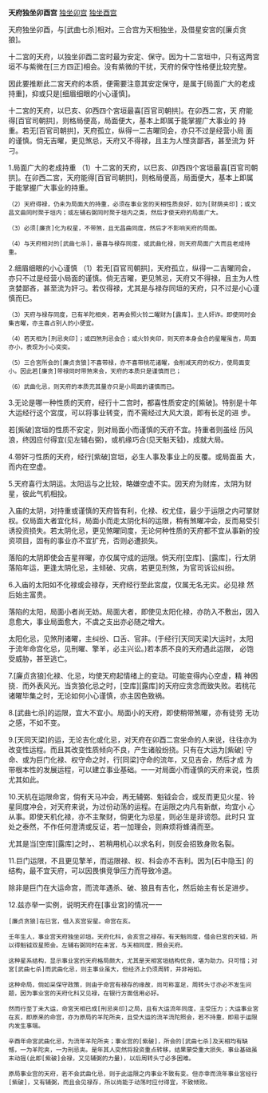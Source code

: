 **天府独坐卯酉宫**
[独坐卯宫](./天府独坐卯宫.png)
[独坐酉宫](./天府独坐酉宫.png)

天府独坐卯酉，与[武曲七杀]相对。三合宫为天相独坐，及借星安宮的[廉贞贪狼]。

十二宮的天府，以独坐卯酉二宮时最为安定、保守。因为十二宮垣中，只有这两宮垣不与紫微在[三方四正]相会。没有紫微的干扰，天府的保守性格便比较完整。

因此要推断此二宮天府的本质，便需要注意其安定保守，是属于[局面广大的老成持重]，抑或只是[细眉细眼的小心谨慎]。

十二宮的天府，以巳亥、卯西四个宮垣最喜[百官司朝拱]。在卯西二宮，天
府能得[百官司朝拱]，则格局便高，局面便大，基本上即属于能掌握广大事业的
持重。若无[百官司朝拱]，天府孤立，纵得一二吉曜同会，亦只不过是经营小局
面的谨慎。倘无吉曜，更见煞忌，天府又不得禄，且主为人悭贪鄙吝，甚至流为
奸刁。

1.局面广大的老成持重
    （1）十二宮的天府，以巳亥、卯西四个宮垣最喜[百官司朝拱]。在卯西二宮，天府能得[百官司朝拱]，则格局便高，局面便大，基本上即属于能掌握广大事业的持重。

    （2）天府得禄，仍未为局面大的持重，必须在事业宮的天相性质良好，如为[财荫夹印]；或文昌文曲同时聚于垣内；或左辅右弼同时聚于垣内之类，然后才使天府的局面广大。

    （3）必须[廉贪]化为权星，不带煞，且无昌曲同度，然后才不影响天府的局面。

    （4）与天府相对的[武曲七杀]，最喜与禄存同度，或武曲化禄，则天府局面广大而且老成持重。


2.细眉细眼的小心谨慎
    （1）若无[百官司朝拱]，天府孤立，纵得一二吉曜同会，亦只不过是经营小局面的谨慎。倘无吉曜，更见煞忌，天府又不得禄，且主为人性贪婪鄙吝，甚至流为奸刁。若仅得禄，尤其是与禄存同垣的天府，只不过是小心谨慎而巳。

    （3）天府与禄存同度，已有羊陀相夹，若再会照火铃二曜财为[露库]。主人奸诈。即使同时会集吉曜，亦主喜占别人的小便宜。

    （4）若天相为[刑忌夹印]；或四煞刑忌会合；或火铃夹印，则天府本身会合的星曜虽吉，局面亦小，表现为小心奕奕。

    （5）三合宮所会的[廉贞贪狼]不喜带禄，亦不喜带桃花诸曜，会削减天府的权力，使局面变小。因此若[廉贪]带禄同时带煞来会，天府的本质只是谨慎而已；

    （6）武曲化忌，则天府的本质充其量亦只是小局面的谨慎而已。


3.无论是哪一种性质的天府，经行十二宫时，都喜性质安定的[紫破]。特别是十年大运经行这个宮度，可以将事业转变，而不需经过大风大浪，即有长足的进
步。

若[紫破]宫垣的性质不安定，则对局面小而谨慎的天府不宜。持重者则虽经
历风浪，终因应付得宜(见左辅右弼)，或机缘巧合(见天魁天钺)，成就大局。

4.带奸刁性质的天府，经行[紫破]宫垣，必生人事及事业上的反覆。或局面虽
大，而内在空虚。

5.天府喜行太阴运。太阳运与之比较，略嫌空虚不实。因天府为财库，太阴为财星，彼此气机相投。

入庙的太阴，对持重或谨慎的天府皆有利，化禄、权尤佳，最少于运限之内可掌财权。仅局面大者宜化科，局面小而走太阴化科的运限，稍有煞曜冲会，反而易受引诱投资损失。若太阴化忌，更见煞曜同度，无论何种性质的天府都不宜从事新的投资项目，固有的事业亦不宜扩充，否则必遭损失。

落陷的太阴即使会吉星祥曜，亦仅属守成的运限。倘天府[空库]、[露库]，行太阴落陷年运，更逢太阴化忌，主倾破、灾病，若更见刑煞，为官司诉讼纠纷。

6.入庙的太阳如不化禄或会禄存，天府经行至此宮度，仅属无名无实。必见禄
然后始主富贵。

落陷的太阳，局面小者尚无妨。局面大者，即使见太阳化禄，亦防入不敷出，因入息愈大，事业局面愈大，不虞之支出亦必随之增大。

太阳化忌，见煞刑诸曜，主纠纷、口舌、官非。(于经行[天同天梁]大运时，太阳于流年命宫化忌，见刑曜、擎羊，必主兴讼。)若本质不良的天府遇此运限，
必饱受威胁，甚至逃亡。

7.[廉贞贪狼]化禄、化忌，均使天府起情绪上的变动。可能变得内心空虛，精
神困挠．而外表风光。当贪狼化忌之时，[空库][露库]的天府应贪念而致失败。若桃花诸曜毕集之时，无论如何小心谨慎，亦主因色致祸。

8.[武曲七杀]的运限，宜大不宜小。局面小的天府，即使稍带煞曜，亦有徒劳
无功之感，不如不变。

9.[天同天梁]的运，无论吉化或化忌，对天府在卯酉二宫坐命的人来说，往往亦为改变性运程。而且其改变性质倾向不良，产生诸般纷挠。只有在大运为[紫破]
守命、或为巨门化禄、权守命之时，行[同梁]守命的流年，又见吉会，然后才成
为带根本性的发展运程，可以建立事业基础。一一对局面小而谨慎的天府来说，性质尤其如此。

10.天机在运限命宮，倘有天马冲会，再无辅弼、魁钺会合，或反而更见火星、铃星同度冲会，对天府来说，为过份动荡的运程。在运限之内凡有新猷，均宜小
心从事。即使天机化禄，亦不主聚财，倘更化为忌星，则必生是非谤怨。此时只
宜处之泰然，不作任何澄清或反证，若一加理会，则麻烦将蜂涌而至。

尤其是当[空库][露库]之时，、若稍用机心以求名利，则反会招致身败名裂。

11.巨门运限，不且更见擎羊，而运限禄、权、科会亦不吉利。因为[石中隐玉]
的结构，最不宜天府，可以因畏惧竞爭压力而导致冷退。

除非是巨门在大运命宫，而流年遇杀、破、狼且有吉化，然后始主有长足进步。

12.兹亦举一实例，说明天府在[事业宮]的情况一一

    [廉贞贪狼]在巳宮，借入亥宫安星。命宫在亥。

    壬年生人，事业宫天府独坐卯垣。天府化科，会亥宫之禄存。有天魁同度，借会巳宮的天钺，所以得魁钺双星照会。左辅右弼同时在未宮，与天相同度，照会天府。

    这种星系结构，显示事业宮的天府格局颇大，尤其是天相宮垣结构优良，堪为助力。只可惜；对宮[武曲七杀]而武曲化忌，则主事业虽大，但经济上仍须周转，并非裕如。

    这种命局，倘如采保守政策，则由于命宫有禄存的缘故，尚可称富足，周转头寸亦必不发生问题，因为事业宮的天府化科又见禄，在银行方面信用必好。

    然而行至丁未大运，命宮天相已成[刑忌夹印]之局，且有大运流年同度，主受压力；大运事业宮在亥，即原来的命宫，亦为原局的羊陀所夹，且受大运的流羊流陀照会，若不持重，即易于运限内发生事端。

    辛酉年命宮武曲化忌，为流年羊陀所夹；事业宫的[紫破]，所会的[武曲七杀]及天相均有缺憾，一为羊陀夹，一为刑忌夹。是年其人突然将投资重点转移，结果蒙受重大损失，事业基础虽末动摇(此即[紫破]会禄，又见辅弼的力量)，以后周转头寸必多困难。

    原局事业宫的天府，若不会武曲化忌，则于此运限之内事业不致有变。但亦幸而流年事业宮经行[紫破]，又有辅弼，而且会见禄存，所以尚能于动荡时应付得宜，不致倾败。